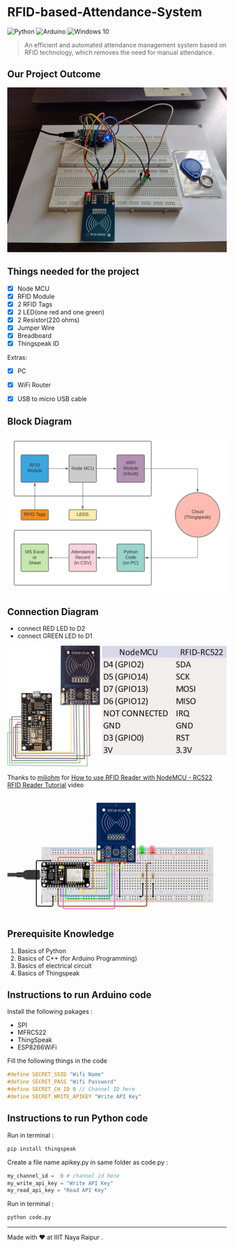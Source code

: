 ﻿# RFID-based-Attendance-System

<img alt="Python" src="https://img.shields.io/badge/python-%2314354C.svg?style=for-the-badge&logo=python&logoColor=white"/> <img alt="Arduino" src="https://img.shields.io/badge/-Arduino-00979D?style=for-the-badge&logo=Arduino&logoColor=white"/> <img alt="Windows 10" src="https://img.shields.io/badge/Windows-0078D6?style=for-the-badge&logo=windows&logoColor=white" />

> An efficient and automated attendance management system based on RFID technology, which removes the need for manual attendance.

## Our Project Outcome

<img alt="Complete Project" src="images/Complete_Project.jpeg"/>


## Things needed for the project

- [x] Node MCU
- [x] RFID Module
- [x] 2 RFID Tags
- [x] 2 LED(one red and one green)
- [x] 2 Resistor(220 ohms)
- [x] Jumper Wire
- [x] Breadboard
- [x] Thingspeak ID

Extras:
- [x] PC
- [x] WiFi Router
- [x] USB to micro USB cable


## Block Diagram

![Block Diagram](images/Block_Diagram.jpeg)


## Connection Diagram

- connect RED LED to D2
- connect GREEN LED to D1

![Connection between RFID and Node MCU](images/RFID_to_NodeMCU.jpeg)

Thanks to [miliohm](https://www.youtube.com/channel/UCmpic0ZzBNzD1W0dTBqfQLQ) for [How to use RFID Reader with NodeMCU - RC522 RFID Reader Tutorial](https://www.youtube.com/watch?v=SQIGilMagm0) video 

![Complete Connection](images/Circuit_Diagram.jpeg)


## Prerequisite Knowledge

1. Basics of Python 
2. Basics of C++ (for Arduino Programming)
3. Basics of electrical circuit 
4. Basics of Thingspeak


## Instructions to run Arduino code

Install the following pakages :
- SPI
- MFRC522
- ThingSpeak
- ESP8266WiFi

Fill the following things in the code
```cpp
#define SECRET_SSID "Wifi Name"
#define SECRET_PASS "Wifi Password"
#define SECRET_CH_ID 0 // Channel ID here
#define SECRET_WRITE_APIKEY "Write API Key"
```


## Instructions to run Python code

Run in terminal :
```zsh
pip install thingspeak
```

Create a file name apikey.py in same folder as code.py :
```python
my_channel_id =  0 # channel id here 
my_write_api_key = "Write API Key"
my_read_api_key = "Read API Key"
```

Run in terminal :
```zsh
python code.py
```
---
Made with :heart: at IIIT Naya Raipur .
